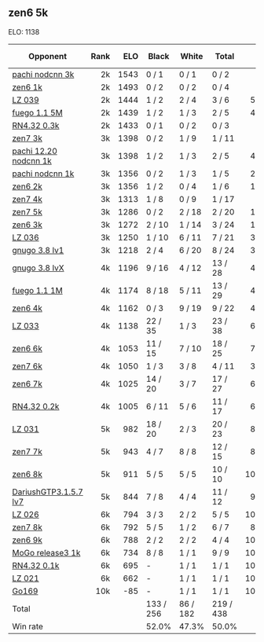 ## zen6 5k ##

ELO: 1138

Opponent | Rank | ELO | Black | White | Total | Win rate
---------|-----:|----:|-------|-------|-------|-------:
[pachi nodcnn 3k](pachi%20nodcnn%203k.md) | 2k | 1543 | 0 / 1 | 0 / 1 | 0 / 2 | 0.0%
[zen6 1k](zen6%201k.md) | 2k | 1493 | 0 / 2 | 0 / 2 | 0 / 4 | 0.0%
[LZ 039](LZ%20039.md) | 2k | 1444 | 1 / 2 | 2 / 4 | 3 / 6 | 50.0%
[fuego 1.1 5M](fuego%201.1%205M.md) | 2k | 1439 | 1 / 2 | 1 / 3 | 2 / 5 | 40.0%
[RN4.32 0.3k](RN4.32%200.3k.md) | 2k | 1433 | 0 / 1 | 0 / 2 | 0 / 3 | 0.0%
[zen7 3k](zen7%203k.md) | 3k | 1398 | 0 / 2 | 1 / 9 | 1 / 11 | 9.1%
[pachi 12.20 nodcnn 1k](pachi%2012.20%20nodcnn%201k.md) | 3k | 1398 | 1 / 2 | 1 / 3 | 2 / 5 | 40.0%
[pachi nodcnn 1k](pachi%20nodcnn%201k.md) | 3k | 1356 | 0 / 2 | 1 / 3 | 1 / 5 | 20.0%
[zen6 2k](zen6%202k.md) | 3k | 1356 | 1 / 2 | 0 / 4 | 1 / 6 | 16.7%
[zen7 4k](zen7%204k.md) | 3k | 1313 | 1 / 8 | 0 / 9 | 1 / 17 | 5.9%
[zen7 5k](zen7%205k.md) | 3k | 1286 | 0 / 2 | 2 / 18 | 2 / 20 | 10.0%
[zen6 3k](zen6%203k.md) | 3k | 1272 | 2 / 10 | 1 / 14 | 3 / 24 | 12.5%
[LZ 036](LZ%20036.md) | 3k | 1250 | 1 / 10 | 6 / 11 | 7 / 21 | 33.3%
[gnugo 3.8 lv1](gnugo%203.8%20lv1.md) | 3k | 1218 | 2 / 4 | 6 / 20 | 8 / 24 | 33.3%
[gnugo 3.8 lvX](gnugo%203.8%20lvX.md) | 4k | 1196 | 9 / 16 | 4 / 12 | 13 / 28 | 46.4%
[fuego 1.1 1M](fuego%201.1%201M.md) | 4k | 1174 | 8 / 18 | 5 / 11 | 13 / 29 | 44.8%
[zen6 4k](zen6%204k.md) | 4k | 1162 | 0 / 3 | 9 / 19 | 9 / 22 | 40.9%
[LZ 033](LZ%20033.md) | 4k | 1138 | 22 / 35 | 1 / 3 | 23 / 38 | 60.5%
[zen6 6k](zen6%206k.md) | 4k | 1053 | 11 / 15 | 7 / 10 | 18 / 25 | 72.0%
[zen7 6k](zen7%206k.md) | 4k | 1050 | 1 / 3 | 3 / 8 | 4 / 11 | 36.4%
[zen6 7k](zen6%207k.md) | 4k | 1025 | 14 / 20 | 3 / 7 | 17 / 27 | 63.0%
[RN4.32 0.2k](RN4.32%200.2k.md) | 4k | 1005 | 6 / 11 | 5 / 6 | 11 / 17 | 64.7%
[LZ 031](LZ%20031.md) | 5k | 982 | 18 / 20 | 2 / 3 | 20 / 23 | 87.0%
[zen7 7k](zen7%207k.md) | 5k | 943 | 4 / 7 | 8 / 8 | 12 / 15 | 80.0%
[zen6 8k](zen6%208k.md) | 5k | 911 | 5 / 5 | 5 / 5 | 10 / 10 | 100.0%
[DariushGTP3.1.5.7 lv7](DariushGTP3.1.5.7%20lv7.md) | 5k | 844 | 7 / 8 | 4 / 4 | 11 / 12 | 91.7%
[LZ 026](LZ%20026.md) | 6k | 794 | 3 / 3 | 2 / 2 | 5 / 5 | 100.0%
[zen7 8k](zen7%208k.md) | 6k | 792 | 5 / 5 | 1 / 2 | 6 / 7 | 85.7%
[zen6 9k](zen6%209k.md) | 6k | 788 | 2 / 2 | 2 / 2 | 4 / 4 | 100.0%
[MoGo release3 1k](MoGo%20release3%201k.md) | 6k | 734 | 8 / 8 | 1 / 1 | 9 / 9 | 100.0%
[RN4.32 0.1k](RN4.32%200.1k.md) | 6k | 695 | - | 1 / 1 | 1 / 1 | 100.0%
[LZ 021](LZ%20021.md) | 6k | 662 | - | 1 / 1 | 1 / 1 | 100.0%
[Go169](Go169.md) | 10k | -85 | - | 1 / 1 | 1 / 1 | 100.0%
Total | | | 133 / 256 | 86 / 182 | 219 / 438 | 
Win rate| | | 52.0% | 47.3% | 50.0% | 
